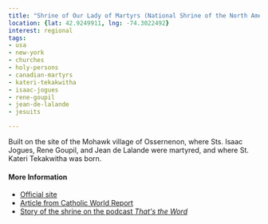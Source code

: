 ```yaml
---
title: "Shrine of Our Lady of Martyrs (National Shrine of the North American Martyrs)"
location: {lat: 42.9249911, lng: -74.3022492}
interest: regional
tags:
- usa
- new-york
- churches
- holy-persons
- canadian-martyrs
- kateri-tekakwitha
- isaac-jogues
- rene-goupil
- jean-de-lalande
- jesuits

---
```



Built on the site of the Mohawk village of Ossernenon, where Sts. Isaac Jogues, Rene Goupil, and Jean de Lalande were martyred, and where St. Kateri Tekakwitha was born.

#### More Information

* [Official site](https://www.ourladyofmartyrsshrine.org/)
* [Article from Catholic World Report](https://www.catholicworldreport.com/2023/04/07/visiting-el-santuario-de-chimayo-the-most-popular-pilgrimage-site-in-america/)
* [Story of the shrine on the podcast *That's the Word*](https://thunderrock.org/story-extras/take-the-hint)





